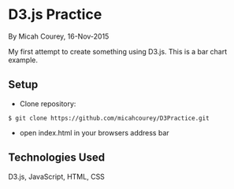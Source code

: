 D3.js Practice
==============

By Micah Courey, 16-Nov-2015

My first attempt to create something using D3.js. This is a bar chart example.

Setup
----------
* Clone repository:
```console
$ git clone https://github.com/micahcourey/D3Practice.git
```
* open index.html in your browsers address bar

Technologies Used
----------
D3.js, JavaScript, HTML, CSS
